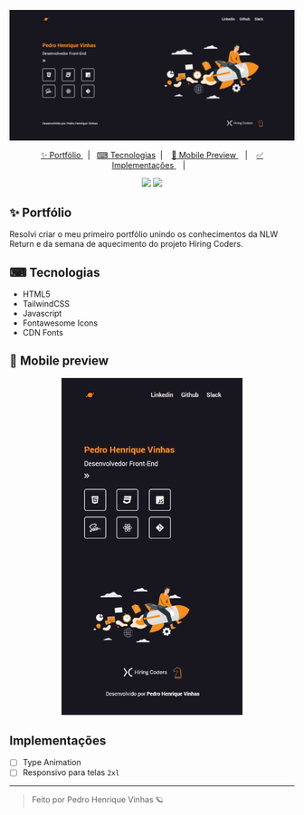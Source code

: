 
<p align="center">
<img width='1024px'  src="./.github/Desktop.png">
</p>

<p align="center">
  <a href="#-Objetivo"> ✨ Portfólio </a>&nbsp;&nbsp;|&nbsp;&nbsp;
  <a href="#-Design"> ⌨ Tecnologias</a>&nbsp;&nbsp;|&nbsp;&nbsp;&nbsp;
  <a href="#-Desafios"> 🤳 Mobile Preview </a>&nbsp;&nbsp;&nbsp;|&nbsp;&nbsp;&nbsp;
  <a href="#-Desafios"> ✅ Implementações </a>&nbsp;&nbsp;&nbsp;|&nbsp;&nbsp;&nbsp;
</p>

 <p align="center">
    <img src="https://shields.io/badge/-HTML5-ff7f00?logo=html5&logoColor=white&style=flat?&color=3f3d56&labelColor=f88f20&?logoWidth=60">
    <img src="https://shields.io/badge/-Tailwind-f88f20?logo=tailwindcss&logoColor=white&style=flat?&color=3f3d56&labelColor=f88f20&?logoWidth=60">
 </p>


## ✨ Portfólio
Resolvi criar o meu primeiro portfólio unindo os conhecimentos da NLW Return e da semana de aquecimento do projeto Hiring Coders. 

## ⌨ Tecnologias
- HTML5
- TailwindCSS
- Javascript
- Fontawesome Icons
- CDN Fonts

## 🤳 Mobile preview

<div align="center">
<img width='320px'  src="./.github/Mobile.png">
</div>

## Implementações
- [ ] Type Animation
- [ ] Responsivo para telas `2xl`

--- 

<blockquote> Feito por Pedro Henrique Vinhas 🪐 </blockquote>